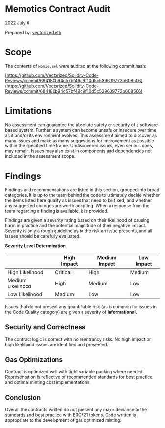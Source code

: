# Memotics Contract Audit

2022 July 6

Prepared by: [vectorized.eth](https://twitter.com/optimizoor)  

# Scope

The contents of `Homie.sol` were audited at the following commit hash:

[https://github.com/Vectorized/Solidity-Code-Reviews/commit/684180b94c57bf49d9f10d5c539609772b608506](https://github.com/Vectorized/Solidity-Code-Reviews/commit/684180b94c57bf49d9f10d5c539609772b608506)

# Limitations

No assessment can guarantee the absolute safety or security of a software-based system. Further, a system can become unsafe or insecure over time as it and/or its environment evolves. This assessment aimed to discover as many issues and make as many suggestions for improvement as possible within the specified time frame. Undiscovered issues, even serious ones, may remain. Issues may also exist in components and dependencies not included in the assessment scope.

# Findings

Findings and recommendations are listed in this section, grouped into broad categories. It is up to the team behind the code to ultimately decide whether the items listed here qualify as issues that need to be fixed, and whether any suggested changes are worth adopting. When a response from the team regarding a finding is available, it is provided.

Findings are given a severity rating based on their likelihood of causing harm in practice and the potential magnitude of their negative impact. Severity is only a rough guideline as to the risk an issue presents, and all issues should be carefully evaluated.

**Severity Level Determination**

|  | High Impact | Medium Impact | Low Impact |
| --- | --- | --- | --- |
| High Likelihood | Critical | High | Medium |
| Medium Likelihood | High | Medium | Low |
| Low Likelihood | Medium | Low | Low |

Issues that do not present any quantifiable risk (as is common for issues in the Code Quality category) are given a severity of **Informational.**

## Security and Correctness

The contract logic is correct with no reentrancy risks. No high impact or high likelihood issues are identified and presented.

## Gas Optimizations

Contract is optimized well with tight variable packing where needed. Representation is reflective of recommended standards for best practice and optimal minting cost implementations.

## Conclusion

Overall the contracts written do not present any major deviance to the standards and best practice with ERC721 tokens. Code written is appropriate to the development of gas optimized minting.
